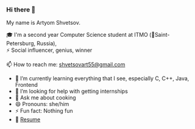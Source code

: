 ### Hi there 👋

My name is Artyom Shvetsov.

🎓 I'm a second year Computer Science student at ITMO (📍Saint-Petersburg, Russia),    
⚡ Social influencer, genius, winner

📫 How to reach me: shvetsovart55@gmail.com

- 🌱 I’m currently learning everything that I see, especially C, C++, Java, Frontend
- 🤔 I’m looking for help with getting internships
- 💬 Ask me about cooking
- 😄 Pronouns: she/him
- ⚡ Fun fact: Nothing fun
- 📧 [Resume](https://drive.google.com/file/d/1z3thTiB2s0zuVLkiPrWnK_8R9QosOkCD/view?usp=sharing "Resume")

<!--
**shvetsovart/shvetsovart** is a ✨ _special_ ✨ repository because its `README.md` (this file) appears on your GitHub profile.

Here are some ideas to get you started:

- 🔭 I’m currently working on 
- 🌱 I’m currently learning Software Engineering
- 👯 I’m looking to collaborate on ...
- 🤔 I’m looking for help with ...
- 💬 Ask me about ...
- 📫 How to reach me: ...
- 😄 Pronouns: ...
- ⚡ Fun fact: ...
- 📧 [Resume](https://drive.google.com/file/d/1z3thTiB2s0zuVLkiPrWnK_8R9QosOkCD/view?usp=sharing "Resume")
-->
